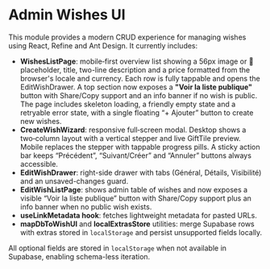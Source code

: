 # Admin Wishes UI

This module provides a modern CRUD experience for managing wishes using React, Refine and Ant Design. It currently includes:

 - **WishesListPage**: mobile‑first overview list showing a 56px image or 🎁 placeholder, title, two-line description and a price formatted from the browser's locale and currency. Each row is fully tappable and opens the EditWishDrawer. A top section now exposes a **"Voir la liste publique"** button with Share/Copy support and an info banner if no wish is public. The page includes skeleton loading, a friendly empty state and a retryable error state, with a single floating “+ Ajouter” button to create new wishes.
 - **CreateWishWizard**: responsive full‑screen modal. Desktop shows a two‑column layout with a vertical stepper and live GiftTile preview. Mobile replaces the stepper with tappable progress pills. A sticky action bar keeps “Précédent”, “Suivant/Créer” and “Annuler” buttons always accessible.
- **EditWishDrawer**: right-side drawer with tabs (Général, Détails, Visibilité) and an unsaved-changes guard.
- **EditWishListPage**: shows admin table of wishes and now exposes a visible “Voir la liste publique” button with Share/Copy support plus an info banner when no public wish exists.
- **useLinkMetadata hook**: fetches lightweight metadata for pasted URLs.
- **mapDbToWishUI** and **localExtrasStore** utilities: merge Supabase rows with extras stored in `localStorage` and persist unsupported fields locally.

All optional fields are stored in `localStorage` when not available in Supabase, enabling schema-less iteration.
